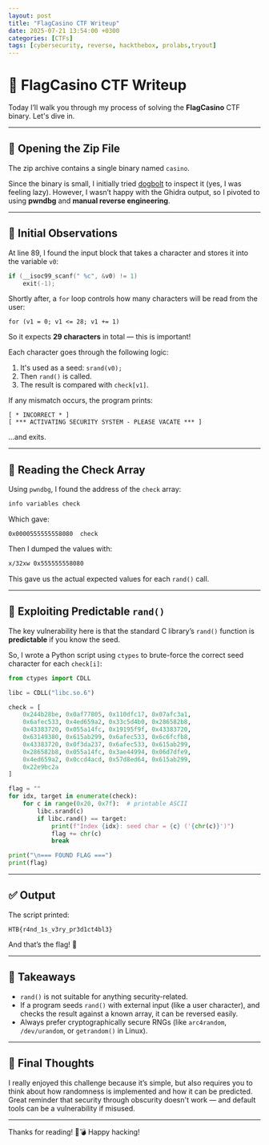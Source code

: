 ```yaml
---
layout: post
title: "FlagCasino CTF Writeup"
date: 2025-07-21 13:54:00 +0300
categories: [CTFs]
tags: [cybersecurity, reverse, hackthebox, prolabs,tryout]
---
```


# 🎰 FlagCasino CTF Writeup

Today I’ll walk you through my process of solving the **FlagCasino** CTF binary. Let's dive in.

---

## 📂 Opening the Zip File

The zip archive contains a single binary named `casino`.

Since the binary is small, I initially tried [dogbolt](https://dogbolt.org) to inspect it (yes, I was feeling lazy). However, I wasn’t happy with the Ghidra output, so I pivoted to using **pwndbg** and **manual reverse engineering**.

---

## 🔎 Initial Observations

At line 89, I found the input block that takes a character and stores it into the variable `v0`:

```c
if (__isoc99_scanf(" %c", &v0) != 1)
    exit(-1);
````

Shortly after, a `for` loop controls how many characters will be read from the user:

```
for (v1 = 0; v1 <= 28; v1 += 1)
```

So it expects **29 characters** in total — this is important!

Each character goes through the following logic:

1. It's used as a seed: `srand(v0);`
2. Then `rand()` is called.
3. The result is compared with `check[v1]`.

If any mismatch occurs, the program prints:

```
[ * INCORRECT * ]
[ *** ACTIVATING SECURITY SYSTEM - PLEASE VACATE *** ]
```

…and exits.

---

## 📍 Reading the Check Array

Using `pwndbg`, I found the address of the `check` array:

```bash
info variables check
```

Which gave:

```
0x0000555555558080  check
```

Then I dumped the values with:

```bash
x/32xw 0x555555558080
```

This gave us the actual expected values for each `rand()` call.

---

## 🧠 Exploiting Predictable `rand()`

The key vulnerability here is that the standard C library’s `rand()` function is **predictable** if you know the seed.

So, I wrote a Python script using `ctypes` to brute-force the correct seed character for each `check[i]`:

```python
from ctypes import CDLL

libc = CDLL("libc.so.6")

check = [
    0x244b28be, 0x0af77805, 0x110dfc17, 0x07afc3a1,
    0x6afec533, 0x4ed659a2, 0x33c5d4b0, 0x286582b8,
    0x43383720, 0x055a14fc, 0x19195f9f, 0x43383720,
    0x63149380, 0x615ab299, 0x6afec533, 0x6c6fcfb8,
    0x43383720, 0x0f3da237, 0x6afec533, 0x615ab299,
    0x286582b8, 0x055a14fc, 0x3ae44994, 0x06d7dfe9,
    0x4ed659a2, 0x0ccd4acd, 0x57d8ed64, 0x615ab299,
    0x22e9bc2a
]

flag = ""
for idx, target in enumerate(check):
    for c in range(0x20, 0x7f):  # printable ASCII
        libc.srand(c)
        if libc.rand() == target:
            print(f"Index {idx}: seed char = {c} ('{chr(c)}')")
            flag += chr(c)
            break

print("\n=== FOUND FLAG ===")
print(flag)
```

---

## ✅ Output

The script printed:

```
HTB{r4nd_1s_v3ry_pr3d1ct4bl3}
```

And that’s the flag! 🎉

---

## 🔐 Takeaways

* `rand()` is not suitable for anything security-related.
* If a program seeds `rand()` with external input (like a user character), and checks the result against a known array, it can be reversed easily.
* Always prefer cryptographically secure RNGs (like `arc4random`, `/dev/urandom`, or `getrandom()` in Linux).

---

## 🧠 Final Thoughts

I really enjoyed this challenge because it’s simple, but also requires you to think about how randomness is implemented and how it can be predicted. Great reminder that security through obscurity doesn't work — and default tools can be a vulnerability if misused.

---

Thanks for reading! 🎰💣
Happy hacking!


